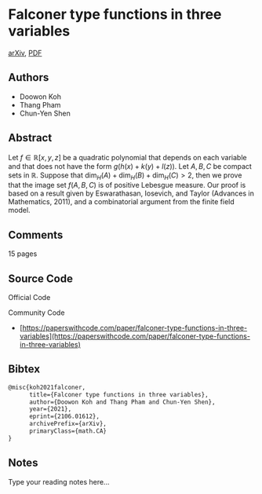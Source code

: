 
# Falconer type functions in three variables

[arXiv](https://arxiv.org/abs/2106.01612), [PDF](https://arxiv.org/pdf/2106.01612.pdf)

## Authors

- Doowon Koh
- Thang Pham
- Chun-Yen Shen

## Abstract

Let $f\in \mathbb{R}[x, y, z]$ be a quadratic polynomial that depends on each variable and that does not have the form $g(h(x)+k(y)+l(z))$. Let $A, B, C$ be compact sets in $\mathbb{R}$. Suppose that $\dim_H(A)+\dim_H(B)+\dim_H(C)>2$, then we prove that the image set $f(A, B, C)$ is of positive Lebesgue measure. Our proof is based on a result given by Eswarathasan, Iosevich, and Taylor (Advances in Mathematics, 2011), and a combinatorial argument from the finite field model.

## Comments

15 pages

## Source Code

Official Code



Community Code

- [https://paperswithcode.com/paper/falconer-type-functions-in-three-variables](https://paperswithcode.com/paper/falconer-type-functions-in-three-variables)

## Bibtex

```tex
@misc{koh2021falconer,
      title={Falconer type functions in three variables}, 
      author={Doowon Koh and Thang Pham and Chun-Yen Shen},
      year={2021},
      eprint={2106.01612},
      archivePrefix={arXiv},
      primaryClass={math.CA}
}
```

## Notes

Type your reading notes here...

